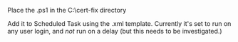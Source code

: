 Place the .ps1 in the C:\cert-fix directory

Add it to Scheduled Task using the .xml template.  Currently it's set to run on any user login, and *not* run on a delay (but this needs to be investigated.)
